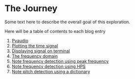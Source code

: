 ---
---

The Journey
=====


Some text here to describe the overall goal of this exploration.

Here will be a table of contents to each blog entry

1. [Pyaudio](pyaudio.md)
2. [Plotting the time signal](plottimesignal.md)
3. [Displaying signal on terminal](displayonterminal.md)
4. [The frequency domain](freqdomain.md)
5. [Note frequency detection using peak frequency](peakfreq.md)
6. [Note frequency detection using HPS](hps.md)
7. [Note pitch detection using a dictionary](dictionary.md)
